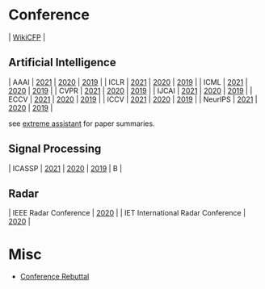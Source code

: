 
# Conference

| [WikiCFP](http://www.wikicfp.com/cfp/home) |


## Artificial Intelligence


| AAAI    | [2021](https://aaai.org/Conferences/AAAI-21/)         | [2020](https://aaai.org/Conferences/AAAI-20/)        | [2019](https://aaai.org/Conferences/AAAI-19/)        |
| ICLR    | [2021](https://iclr.cc/Conferences/2021)              | [2020](https://iclr.cc/Conferences/2020)             | [2019](https://iclr.cc/Conferences/2019)             |
| ICML    | [2021](https://icml.cc/Conferences/2021)              | [2020](https://icml.cc/Conferences/2020)             | [2019](https://icml.cc/Conferences/2019)             |
| CVPR    | [2021](http://cvpr2021.thecvf.com/)                   | [2020](http://cvpr2020.thecvf.com/)                  | [2019](http://cvpr2019.thecvf.com/)                  |
| IJCAI   | [2021](http://www.ijcai21.org/)                       | [2020](http://www.ijcai20.org/)                      | [2019](http://www.ijcai19.org/)                      |
| ECCV    | [2021](https://eccv2021.eu/)                          | [2020](https://eccv2020.eu/)                         | [2019](https://eccv2019.eu/)                         |
| ICCV    | [2021](http://iccv2021.thecvf.com/)                   | [2020](http://iccv2020.thecvf.com/)                  | [2019](http://iccv2019.thecvf.com/)                  |
| NeurIPS | [2021](https://nips.cc/Conferences/2021)              | [2020](https://nips.cc/Conferences/2020)             | [2019](https://nips.cc/Conferences/2019)             |


see [extreme assistant](https://github.com/extreme-assistant/) for paper summaries.


## Signal Processing

| ICASSP | [2021](https://2021.ieeeicassp.org/)               | [2020](https://2020.ieeeicassp.org/)             | [2019](http://www.2019.ieeeicassp.org/)                |   B  |

## Radar


| IEEE Radar Conference                  | [2020](https://www.radarconf20.org/)                    |
| IET International Radar Conference     | [2020](http://www.ietradar.org/)                        |


# Misc

- [Conference Rebuttal](https://www.cnblogs.com/baidut/p/6375371.html)





